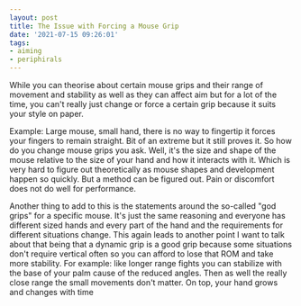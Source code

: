 ```yaml
---
layout: post
title: The Issue with Forcing a Mouse Grip
date: '2021-07-15 09:26:01'
tags:
- aiming
- periphirals
---
```


While you can theorise about certain mouse grips and their range of movement and stability as well as they can affect aim but for a lot of the time, you can't really just change or force a certain grip because it suits your style on paper.

Example: Large mouse, small hand, there is no way to fingertip it forces your fingers to remain straight. Bit of an extreme but it still proves it. So how do you change mouse grips you ask. Well, it's the size and shape of the mouse relative to the size of your hand and how it interacts with it. Which is very hard to figure out theoretically as mouse shapes and development happen so quickly. But a method can be figured out. Pain or discomfort does not do well for performance.

Another thing to add to this is the statements around the so-called "god grips" for a specific mouse. It's just the same reasoning and everyone has different sized hands and every part of the hand and the requirements for different situations change. This again leads to another point I want to talk about that being that a dynamic grip is a good grip because some situations don't require vertical often so you can afford to lose that ROM and take more stability. For example: like longer range fights you can stabilize with the base of your palm cause of the reduced angles. Then as well the really close range the small movements don't matter. On top, your hand grows and changes with time

